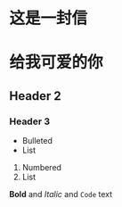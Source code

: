 
# 这是一封信



# 给我可爱的你
## Header 2
### Header 3

- Bulleted
- List

1. Numbered
2. List

**Bold** and _Italic_ and `Code` text





